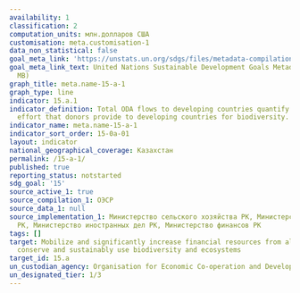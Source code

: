 ```yaml
---
availability: 1
classification: 2
computation_units: млн.долларов США
customisation: meta.customisation-1
data_non_statistical: false
goal_meta_link: 'https://unstats.un.org/sdgs/files/metadata-compilation/Metadata-Goal-15.pdf '
goal_meta_link_text: United Nations Sustainable Development Goals Metadata (PDF 4.0
  MB)
graph_title: meta.name-15-a-1
graph_type: line
indicator: 15.a.1
indicator_definition: Total ODA flows to developing countries quantify the public
  effort that donors provide to developing countries for biodiversity.
indicator_name: meta.name-15-a-1
indicator_sort_order: 15-0a-01
layout: indicator
national_geographical_coverage: Казахстан
permalink: /15-a-1/
published: true
reporting_status: notstarted
sdg_goal: '15'
source_active_1: true
source_compilation_1: ОЭСР
source_data_1: null
source_implementation_1: Министерство сельского хозяйства РК, Министерство энергетики
  РК, Министерство иностранных дел РК, Министерство финансов РК
tags: []
target: Mobilize and significantly increase financial resources from all sources to
  conserve and sustainably use biodiversity and ecosystems
target_id: 15.a
un_custodian_agency: Organisation for Economic Co-operation and Development (OECD)
un_designated_tier: 1/3
---
```


